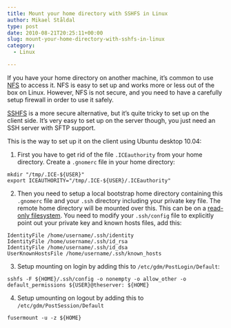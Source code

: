 ```yaml
---
title: Mount your home directory with SSHFS in Linux
author: Mikael Ståldal
type: post
date: 2010-08-21T20:25:11+00:00
slug: mount-your-home-directory-with-sshfs-in-linux
category:
  - Linux

---
```

If you have your home directory on another machine, it&#8217;s common to use [NFS][1] to access it. NFS is easy to set up and works more or less out of the box on Linux. However, NFS is not secure, and you need to have a carefully setup firewall in order to use it safely.

[SSHFS][2] is a more secure alternative, but it&#8217;s quite tricky to set up on the client side. It&#8217;s very easy to set up on the server though, you just need an SSH server with SFTP support.

This is the way to set up it on the client using Ubuntu desktop 10.04:

1. First you have to get rid of the file `.ICEauthority` from your home directory. Create a `.gnomerc` file in your home directory: 
```
mkdir "/tmp/.ICE-${USER}"
export ICEAUTHORITY="/tmp/.ICE-${USER}/.ICEauthority"
```

2. Then you need to setup a local bootstrap home directory containing this `.gnomerc` file and your `.ssh` directory including your private key file. The remote home directory will be mounted over this. This can be on a [read-only filesystem][3]. You need to modify your `.ssh/config` file to explicitly point out your private key and known hosts files, add this: 
```
IdentityFile /home/username/.ssh/identity
IdentityFile /home/username/.ssh/id_rsa
IdentityFile /home/username/.ssh/id_dsa
UserKnownHostsFile /home/username/.ssh/known_hosts
```

3. Setup mounting on login by adding this to `/etc/gdm/PostLogin/Default`: 
```
sshfs -F ${HOME}/.ssh/config -o nonempty -o allow_other -o default_permissions ${USER}@theserver: ${HOME}
```

4. Setup umounting on logout by adding this to `/etc/gdm/PostSession/Default` 
```
fusermount -u -z ${HOME}
```

 [1]: http://en.wikipedia.org/wiki/Network_File_System_%28protocol%29
 [2]: http://fuse.sourceforge.net/sshfs.html
 [3]: http://www.staldal.nu/tech/2009/11/15/linux-with-mounted-read-only-2-0/
